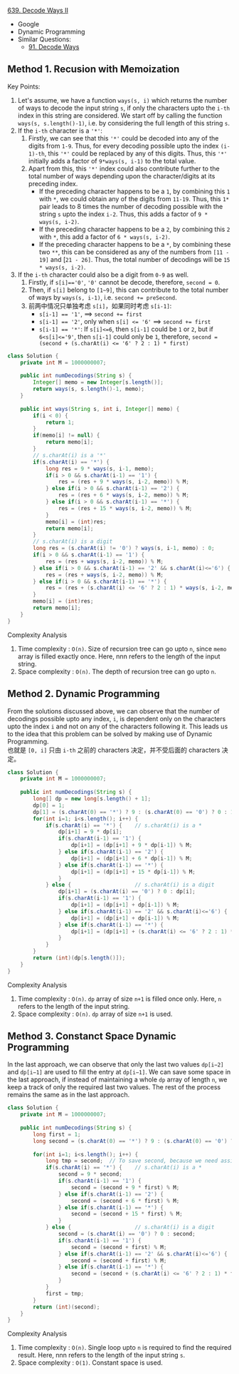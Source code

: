 [639. Decode Ways II](https://leetcode.com/problems/decode-ways-ii/)

* Google
* Dynamic Programming
* Similar Questions:
    * [91. Decode Ways](https://leetcode.com/problems/decode-ways/)

## Method 1. Recusion with Memoization
Key Points:
1. Let's assume, we have a function `ways(s, i)` which returns the number of ways to decode the input string `s`, 
if only the characters upto the `i-th` index in this string are considered.
We start off by calling the function `ways(s, s.length()-1)`, i.e. by considering the full length of this string `s`.
2. If the `i-th` character is a `'*'`:
    1. Firstly, we can see that this `'*'` could be decoded into any of the digits from `1-9`. Thus, for every decoding possible upto the index `(i-1)-th`, this `'*'` could be replaced by any of this digits. Thus, this `'*'` initially adds a factor of `9*ways(s, i-1)` to the total value.
    2. Apart from this, this `'*'` index could also contribute further to the total number of ways depending upon the character/digits at its preceding index.
        * If the preceding character happens to be a `1`, by combining this `1` with `*`, we could obtain any of the digits from `11-19`. Thus, this `1*` pair leads to 8 times the number of decoding possible with the string `s` upto the index `i-2`. Thus, this adds a factor of `9 * ways(s, i-2)`.
        * If the preceding character happens to be a `2`, by combining this `2` with `*`, this add a factor of `6 * ways(s, i-2)`.
        * If the preceding character happens to be a `*`, by combining these two `**`, this can be considered as any of the numbers from `[11 - 19]` and [`21 - 26]`. Thus, the total number of decodings will be `15 * ways(s, i-2)`.
3. If the `i-th` character could also be a digit from `0-9` as well. 
    1. Firstly, if `s[i]=='0'`, `'0'` cannot be decode, therefore, `second = 0`.
    2. Then, if `s[i]` belong to `[1~9]`, this can contribute to the total number of ways by `ways(s, i-1)`, i.e. `second += preSecond`.
    3. 前两中情况只单独考虑 `s[i]`，如果同时考虑 `s[i-1]`:
        * `s[i-1] == '1'`, ==> `second += first`
        * `s[i-1] == '2'`, only when `s[i] <= '6'` ==> `second += first` 
        * `s[i-1] == '*'`: If `s[i]<=6`, then `s[i-1]` could be `1` or `2`, but if `6<s[i]<='9'`, then `s[i-1]` could only be `1`, therefore, `second = (second + (s.charAt(i) <= '6' ? 2 : 1) * first)`

```java
class Solution {
    private int M = 1000000007;
    
    public int numDecodings(String s) {
        Integer[] memo = new Integer[s.length()];
        return ways(s, s.length()-1, memo);
    }
    
    public int ways(String s, int i, Integer[] memo) {
        if(i < 0) {
            return 1;
        }
        if(memo[i] != null) {
            return memo[i];
        }
        // s.charAt(i) is a '*'
        if(s.charAt(i) == '*') {
            long res = 9 * ways(s, i-1, memo);
            if(i > 0 && s.charAt(i-1) == '1') {
                res = (res + 9 * ways(s, i-2, memo)) % M;
            } else if(i > 0 && s.charAt(i-1) == '2') {
                res = (res + 6 * ways(s, i-2, memo)) % M;
            } else if(i > 0 && s.charAt(i-1) == '*') {
                res = (res + 15 * ways(s, i-2, memo)) % M;
            }
            memo[i] = (int)res;
            return memo[i];
        }
        // s.charAt(i) is a digit
        long res = (s.charAt(i) != '0') ? ways(s, i-1, memo) : 0;
        if(i > 0 && s.charAt(i-1) == '1') {
            res = (res + ways(s, i-2, memo)) % M;
        } else if(i > 0 && s.charAt(i-1) == '2' && s.charAt(i)<='6') {
            res = (res + ways(s, i-2, memo)) % M;
        } else if(i > 0 && s.charAt(i-1) == '*') {
            res = (res + (s.charAt(i) <= '6' ? 2 : 1) * ways(s, i-2, memo)) % M;
        }
        memo[i] = (int)res;
        return memo[i];
    }
}
```
Complexity Analysis
1. Time complexity : `O(n)`. Size of recursion tree can go upto `n`, since `memo` array is filled exactly once. Here, nnn refers to the length of the input string.
2. Space complexity : `O(n)`. The depth of recursion tree can go upto `n`.


## Method 2. Dynamic Programming
From the solutions discussed above, we can observe that the number of decodings possible upto any index, `i`, is dependent only on the characters upto the index `i` and not on any of the characters following it. 
This leads us to the idea that this problem can be solved by making use of Dynamic Programming.         
也就是 `[0, i]` 只由 `i-th` 之前的 characters 决定，并不受后面的 characters 决定。
```java
class Solution {
    private int M = 1000000007;
    
    public int numDecodings(String s) {
        long[] dp = new long[s.length() + 1];
        dp[0] = 1;
        dp[1] = (s.charAt(0) == '*') ? 9 : (s.charAt(0) == '0') ? 0 : 1;
        for(int i=1; i<s.length(); i++) {
            if(s.charAt(i) == '*') {    // s.charAt(i) is a *
                dp[i+1] = 9 * dp[i];
                if(s.charAt(i-1) == '1') {
                    dp[i+1] = (dp[i+1] + 9 * dp[i-1]) % M;
                } else if(s.charAt(i-1) == '2') {
                    dp[i+1] = (dp[i+1] + 6 * dp[i-1]) % M;
                } else if(s.charAt(i-1) == '*') {
                    dp[i+1] = (dp[i+1] + 15 * dp[i-1]) % M;
                }
            } else {                    // s.charAt(i) is a digit
                dp[i+1] = (s.charAt(i) == '0') ? 0 : dp[i];
                if(s.charAt(i-1) == '1') {
                    dp[i+1] = (dp[i+1] + dp[i-1]) % M;
                } else if(s.charAt(i-1) == '2' && s.charAt(i)<='6') {
                    dp[i+1] = (dp[i+1] + dp[i-1]) % M;
                } else if(s.charAt(i-1) == '*') {
                    dp[i+1] = (dp[i+1] + (s.charAt(i) <= '6' ? 2 : 1) * dp[i-1]) % M;
                }
            }
        }
        return (int)(dp[s.length()]);
    }
}
```
Complexity Analysis
1. Time complexity : `O(n)`. `dp` array of size `n+1` is filled once only. Here, `n` refers to the length of the input string.
2. Space complexity : `O(n)`. `dp` array of size `n+1` is used.


## Method 3. Constanct Space Dynamic Programming
In the last approach, we can observe that only the last two values `dp[i−2]` and `dp[i−1]` are used to fill the entry at `dp[i−1]`. 
We can save some space in the last approach, if instead of maintaining a whole `dp` array of length `n`, we keep a track of only the required last two values. 
The rest of the process remains the same as in the last approach.
```java
class Solution {
    private int M = 1000000007;
    
    public int numDecodings(String s) {
        long first = 1;
        long second = (s.charAt(0) == '*') ? 9 : (s.charAt(0) == '0') ? 0 : 1;
        
        for(int i=1; i<s.length(); i++) {
            long tmp = second;  // To save second, because we need assign sceond to first later
            if(s.charAt(i) == '*') {    // s.charAt(i) is a *
                second = 9 * second;
                if(s.charAt(i-1) == '1') {
                    second = (second + 9 * first) % M;
                } else if(s.charAt(i-1) == '2') {
                    second = (second + 6 * first) % M;
                } else if(s.charAt(i-1) == '*') {
                    second = (second + 15 * first) % M;
                }
            } else {                    // s.charAt(i) is a digit
                second = (s.charAt(i) == '0') ? 0 : second;
                if(s.charAt(i-1) == '1') {
                    second = (second + first) % M;
                } else if(s.charAt(i-1) == '2' && s.charAt(i)<='6') {
                    second = (second + first) % M;
                } else if(s.charAt(i-1) == '*') {
                    second = (second + (s.charAt(i) <= '6' ? 2 : 1) * first) % M;
                }
            }
            first = tmp;
        }
        return (int)(second);
    }
}
```
Complexity Analysis
1. Time complexity : `O(n)`. Single loop upto `n` is required to find the required result. Here, nnn refers to the length of the input string `s`.
2. Space complexity : `O(1)`. Constant space is used.

